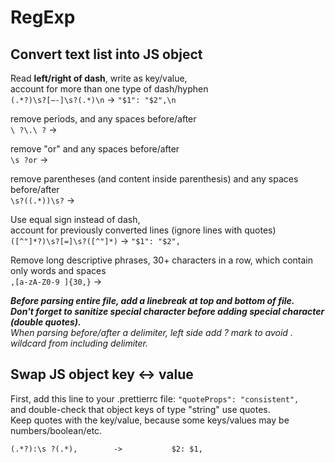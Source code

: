 # RegExp

## **Convert text list into JS object**

Read **left/right of dash**, write as key/value,  
account for more than one type of dash/hyphen  
`(.*?)\s?[–-]\s?(.*)\n` -&gt; `"$1": "$2",\n` 

remove periods, and any spaces before/after  
`\ ?\.\ ?` -&gt; 

remove "or" and any spaces before/after  
`\s ?or` -&gt;

remove parentheses \(and content inside parenthesis\) and any spaces before/after  
`\s?((.*))\s?` -&gt; 

Use equal sign instead of dash,   
account for previously converted lines \(ignore lines with quotes\)  
`([^"]*?)\s?[=]\s?([^"]*)` -&gt; `"$1": "$2",`  

Remove long descriptive phrases, 30+ characters in a row, which contain only words and spaces  
`,[a-zA-Z0-9 ]{30,}`  -&gt;

_**Before parsing entire file, add a linebreak at top and bottom of file.**_  
_**Don't forget to sanitize special character before adding special character \(double quotes\).**  
When parsing before/after a delimiter, left side add ? mark to avoid . wildcard from including delimiter._

## Swap JS object key &lt;-&gt; value

First, add this line to your .prettierrc file: `"quoteProps": "consistent",`  
and double-check that object keys of type "string" use quotes.   
Keep quotes with the key/value, because some keys/values may be numbers/boolean/etc.

```text
(.*?):\s ?(.*),        ->        	$2: $1,
```




